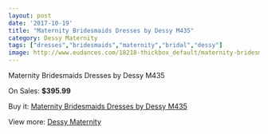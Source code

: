 ```yaml
---
layout: post
date: '2017-10-19'
title: "Maternity Bridesmaids Dresses by Dessy M435"
category: Dessy Maternity
tags: ["dresses","bridesmaids","maternity","bridal","dessy"]
image: http://www.eudances.com/18218-thickbox_default/maternity-bridesmaids-dresses-by-dessy-m435.jpg
---
```

Maternity Bridesmaids Dresses by Dessy M435

On Sales: **$395.99**
<a href="https://www.eudances.com/en/dessy-maternity/5329-maternity-bridesmaids-dresses-by-dessy-m435.html"><amp-img layout="responsive" width="600" height="600" src="//www.eudances.com/18218-thickbox_default/maternity-bridesmaids-dresses-by-dessy-m435.jpg" alt="Maternity Bridesmaids Dresses by Dessy M435 0" /></a>
<a href="https://www.eudances.com/en/dessy-maternity/5329-maternity-bridesmaids-dresses-by-dessy-m435.html"><amp-img layout="responsive" width="600" height="600" src="//www.eudances.com/18219-thickbox_default/maternity-bridesmaids-dresses-by-dessy-m435.jpg" alt="Maternity Bridesmaids Dresses by Dessy M435 1" /></a>

Buy it: [Maternity Bridesmaids Dresses by Dessy M435](https://www.eudances.com/en/dessy-maternity/5329-maternity-bridesmaids-dresses-by-dessy-m435.html "Maternity Bridesmaids Dresses by Dessy M435")

View more: [Dessy Maternity](https://www.eudances.com/en/95-dessy-maternity "Dessy Maternity")